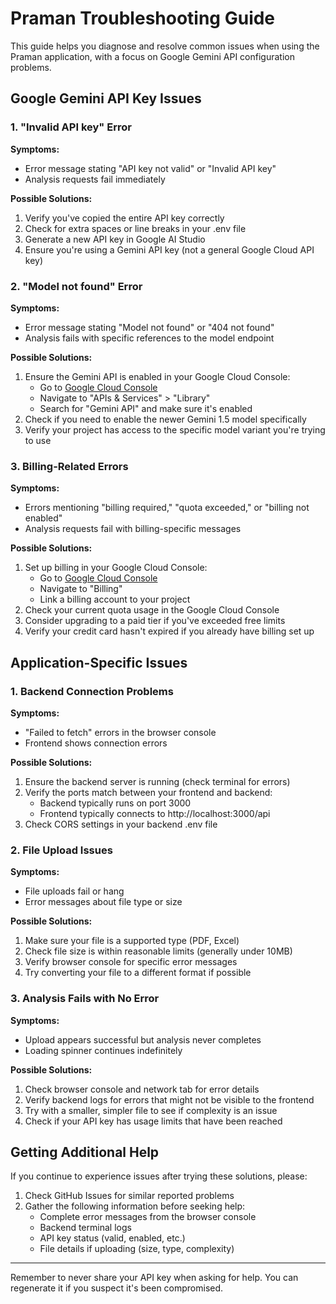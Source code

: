 # Praman Troubleshooting Guide

This guide helps you diagnose and resolve common issues when using the Praman application, with a focus on Google Gemini API configuration problems.

## Google Gemini API Key Issues

### 1. "Invalid API key" Error

**Symptoms:**
- Error message stating "API key not valid" or "Invalid API key"
- Analysis requests fail immediately

**Possible Solutions:**
1. Verify you've copied the entire API key correctly
2. Check for extra spaces or line breaks in your .env file
3. Generate a new API key in Google AI Studio
4. Ensure you're using a Gemini API key (not a general Google Cloud API key)

### 2. "Model not found" Error

**Symptoms:**
- Error message stating "Model not found" or "404 not found"
- Analysis fails with specific references to the model endpoint

**Possible Solutions:**
1. Ensure the Gemini API is enabled in your Google Cloud Console:
   - Go to [Google Cloud Console](https://console.cloud.google.com/)
   - Navigate to "APIs & Services" > "Library"
   - Search for "Gemini API" and make sure it's enabled
2. Check if you need to enable the newer Gemini 1.5 model specifically
3. Verify your project has access to the specific model variant you're trying to use

### 3. Billing-Related Errors

**Symptoms:**
- Errors mentioning "billing required," "quota exceeded," or "billing not enabled"
- Analysis requests fail with billing-specific messages

**Possible Solutions:**
1. Set up billing in your Google Cloud Console:
   - Go to [Google Cloud Console](https://console.cloud.google.com/)
   - Navigate to "Billing"
   - Link a billing account to your project
2. Check your current quota usage in the Google Cloud Console
3. Consider upgrading to a paid tier if you've exceeded free limits
4. Verify your credit card hasn't expired if you already have billing set up

## Application-Specific Issues

### 1. Backend Connection Problems

**Symptoms:**
- "Failed to fetch" errors in the browser console
- Frontend shows connection errors

**Possible Solutions:**
1. Ensure the backend server is running (check terminal for errors)
2. Verify the ports match between your frontend and backend:
   - Backend typically runs on port 3000
   - Frontend typically connects to http://localhost:3000/api
3. Check CORS settings in your backend .env file

### 2. File Upload Issues

**Symptoms:**
- File uploads fail or hang
- Error messages about file type or size

**Possible Solutions:**
1. Make sure your file is a supported type (PDF, Excel)
2. Check file size is within reasonable limits (generally under 10MB)
3. Verify browser console for specific error messages
4. Try converting your file to a different format if possible

### 3. Analysis Fails with No Error

**Symptoms:**
- Upload appears successful but analysis never completes
- Loading spinner continues indefinitely

**Possible Solutions:**
1. Check browser console and network tab for error details
2. Verify backend logs for errors that might not be visible to the frontend
3. Try with a smaller, simpler file to see if complexity is an issue
4. Check if your API key has usage limits that have been reached

## Getting Additional Help

If you continue to experience issues after trying these solutions, please:

1. Check GitHub Issues for similar reported problems
2. Gather the following information before seeking help:
   - Complete error messages from the browser console
   - Backend terminal logs
   - API key status (valid, enabled, etc.)
   - File details if uploading (size, type, complexity)

---

Remember to never share your API key when asking for help. You can regenerate it if you suspect it's been compromised.